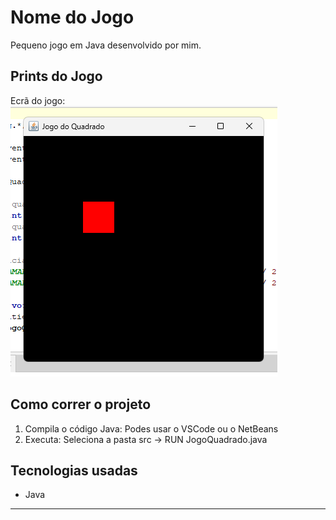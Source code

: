 # Nome do Jogo

Pequeno jogo em Java desenvolvido por mim.

## Prints do Jogo

Ecrã do jogo:  
![Ecrã do Jogo](./imagens/jogo_do_quadrado.png)

## Como correr o projeto

1. Compila o código Java:
   Podes usar o VSCode ou o NetBeans
2. Executa:
  Seleciona a pasta src -> RUN JogoQuadrado.java

## Tecnologias usadas

- Java

---
